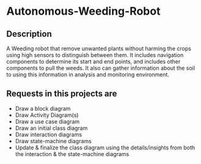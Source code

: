 # Autonomous-Weeding-Robot

## Description
A Weeding robot that remove unwanted plants without harming the crops using high sensors to distinguish between them. It includes navigation components to determine its start and end points, and includes other components to pull the weeds. It also can gather information about the soil to using this information in analysis and monitoring environment.

## Requests in this projects are
- Draw a block diagram
- Draw Activity Diagram(s)
- Draw a use case diagram
- Draw an initial class diagram
- Draw interaction diagrams
- Draw state-machine diagrams
- Update & finalize the class diagram using the details/insights from both the interaction & the state-machine diagrams 
